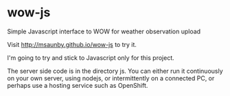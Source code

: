 wow-js
======

Simple Javascript interface to WOW for weather observation upload


Visit http://msaunby.github.io/wow-js to try it.

I'm going to try and stick to Javascript only for this project.  

The server side code is in the directory js. You can either run it continuously on your own server, using nodejs, or intermittently on a connected PC, or perhaps use a hosting service such as OpenShift.

